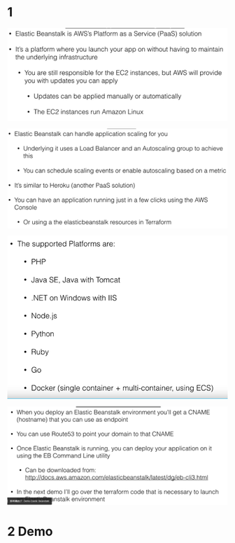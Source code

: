 

# 1 

![](image/Pasted%20image%2020231121200152.png)

![](image/Pasted%20image%2020231121200305.png)


![](image/Pasted%20image%2020231121200331.png)


![](image/Pasted%20image%2020231121200438.png)


# 2 Demo


